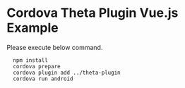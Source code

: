 # Cordova Theta Plugin Vue.js Example

Please execute below command.

```
  npm install
  cordova prepare
  cordova plugin add ../theta-plugin
  cordova run android
```

